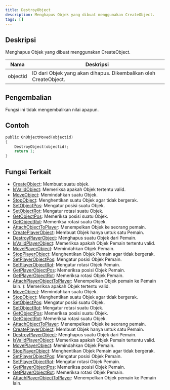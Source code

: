 ```yaml
---
title: DestroyObject
description: Menghapus Objek yang dibuat menggunakan CreateObject.
tags: []
---
```


## Deskripsi

Menghapus Objek yang dibuat menggunakan CreateObject.

| Nama     | Deskripsi                                                      |
| -------- | ---------------------------------------------------------------- |
| objectid | ID dari Objek yang akan dihapus. Dikembalikan oleh CreateObject. |

## Pengembalian

Fungsi ini tidak mengembalikan nilai apapun.

## Contoh

```c
public OnObjectMoved(objectid)
{
    DestroyObject(objectid);
    return 1;
}
```

## Fungsi Terkait

- [CreateObject](CreateObject): Membuat suatu objek.
- [IsValidObject](IsValidObject): Memeriksa apakah Objek tertentu valid.
- [MoveObject](MoveObject): Memindahkan suatu Objek.
- [StopObject](StopObject): Menghentikan suatu Objek agar tidak bergerak.
- [SetObjectPos](SetObjectPos): Mengatur posisi suatu Objek.
- [SetObjectRot](SetObjectRot): Mengatur rotasi suatu Objek.
- [GetObjectPos](GetObjectPos): Memeriksa posisi suatu Objek.
- [GetObjectRot](GetObjectRot): Memeriksa rotasi suatu Objek.
- [AttachObjectToPlayer](AttachObjectToPlayer): Menempelkan Objek ke seorang pemain.
- [CreatePlayerObject](CreatePlayerObject): Membuat Objek hanya untuk satu Pemain.
- [DestroyPlayerObject](DestroyPlayerObject): Menghapus suatu Objek dari Pemain.
- [IsValidPlayerObject](IsValidPlayerObject): Memeriksa apakah Objek Pemain tertentu valid.
- [MovePlayerObject](MovePlayerObject): Memindahkan Objek Pemain.
- [StopPlayerObject](StopPlayerObject): Menghentikan Objek Pemain agar tidak bergerak.
- [SetPlayerObjectPos](SetPlayerObjectPos): Mengatur posisi Objek Pemain.
- [SetPlayerObjectRot](SetPlayerObjectRot): Mengatur rotasi Objek Pemain.
- [GetPlayerObjectPos](GetPlayerObjectPos): Memeriksa posisi Objek Pemain.
- [GetPlayerObjectRot](GetPlayerObjectRot): Memeriksa rotasi Objek Pemain.
- [AttachPlayerObjectToPlayer](AttachPlayerObjectToPlayer): Menempelkan Objek pemain ke Pemain lain.
): Memeriksa apakah Objek tertentu valid.
- [MoveObject](MoveObject): Memindahkan suatu Objek.
- [StopObject](StopObject): Menghentikan suatu Objek agar tidak bergerak.
- [SetObjectPos](SetObjectPos): Mengatur posisi suatu Objek.
- [SetObjectRot](SetObjectRot): Mengatur rotasi suatu Objek.
- [GetObjectPos](GetObjectPos): Memeriksa posisi suatu Objek.
- [GetObjectRot](GetObjectRot): Memeriksa rotasi suatu Objek.
- [AttachObjectToPlayer](AttachObjectToPlayer): Menempelkan Objek ke seorang pemain.
- [CreatePlayerObject](CreatePlayerObject): Membuat Objek hanya untuk satu Pemain.
- [DestroyPlayerObject](DestroyPlayerObject): Menghapus suatu Objek dari Pemain.
- [IsValidPlayerObject](IsValidPlayerObject): Memeriksa apakah Objek Pemain tertentu valid.
- [MovePlayerObject](MovePlayerObject): Memindahkan Objek Pemain.
- [StopPlayerObject](StopPlayerObject): Menghentikan Objek Pemain agar tidak bergerak.
- [SetPlayerObjectPos](SetPlayerObjectPos): Mengatur posisi Objek Pemain.
- [SetPlayerObjectRot](SetPlayerObjectRot): Mengatur rotasi Objek Pemain.
- [GetPlayerObjectPos](GetPlayerObjectPos): Memeriksa posisi Objek Pemain.
- [GetPlayerObjectRot](GetPlayerObjectRot): Memeriksa rotasi Objek Pemain.
- [AttachPlayerObjectToPlayer](AttachPlayerObjectToPlayer): Menempelkan Objek pemain ke Pemain lain.
